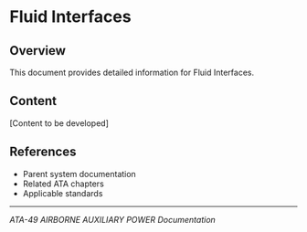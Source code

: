 # Fluid Interfaces

## Overview

This document provides detailed information for Fluid Interfaces.

## Content

[Content to be developed]

## References

- Parent system documentation
- Related ATA chapters
- Applicable standards

---

*ATA-49 AIRBORNE AUXILIARY POWER Documentation*
